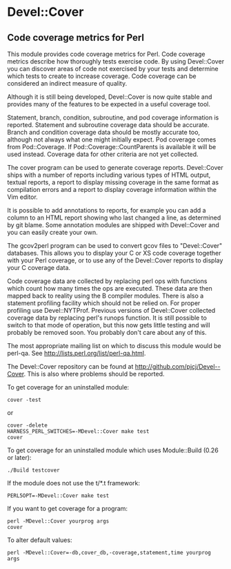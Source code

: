 # Devel::Cover

## Code coverage metrics for Perl

This module provides code coverage metrics for Perl.  Code coverage metrics
describe how thoroughly tests exercise code.  By using Devel::Cover you can
discover areas of code not exercised by your tests and determine which tests to
create to increase coverage.  Code coverage can be considered an indirect
measure of quality.

Although it is still being developed, Devel::Cover is now quite stable and
provides many of the features to be expected in a useful coverage tool.

Statement, branch, condition, subroutine, and pod coverage information is
reported.  Statement and subroutine coverage data should be accurate.  Branch
and condition coverage data should be mostly accurate too, although not always
what one might initially expect.  Pod coverage comes from Pod::Coverage.  If
Pod::Coverage::CountParents is available it will be used instead.  Coverage
data for other criteria are not yet collected.

The cover program can be used to generate coverage reports.  Devel::Cover ships
with a number of reports including various types of HTML output, textual
reports, a report to display missing coverage in the same format as compilation
errors and a report to display coverage information within the Vim editor.

It is possible to add annotations to reports, for example you can add a column
to an HTML report showing who last changed a line, as determined by git blame.
Some annotation modules are shipped with Devel::Cover and you can easily create
your own.

The gcov2perl program can be used to convert gcov files to "Devel::Cover"
databases.  This allows you to display your C or XS code coverage together with
your Perl coverage, or to use any of the Devel::Cover reports to display your C
coverage data.

Code coverage data are collected by replacing perl ops with functions which
count how many times the ops are executed.  These data are then mapped back to
reality using the B compiler modules.  There is also a statement profiling
facility which should not be relied on.  For proper profiling use
Devel::NYTProf.  Previous versions of Devel::Cover collected coverage data by
replacing perl's runops function.  It is still possible to switch to that mode
of operation, but this now gets little testing and will probably be removed
soon.  You probably don't care about any of this.

The most appropriate mailing list on which to discuss this module would be
perl-qa.  See <http://lists.perl.org/list/perl-qa.html>.

The Devel::Cover repository can be found at
<http://github.com/pjcj/Devel--Cover>.  This is also where problems should be
reported.

To get coverage for an uninstalled module:

    cover -test

or

    cover -delete
    HARNESS_PERL_SWITCHES=-MDevel::Cover make test
    cover

To get coverage for an uninstalled module which uses Module::Build (0.26 or
later):

    ./Build testcover

If the module does not use the t/*.t framework:

    PERL5OPT=-MDevel::Cover make test

If you want to get coverage for a program:

    perl -MDevel::Cover yourprog args
    cover

To alter default values:

    perl -MDevel::Cover=-db,cover_db,-coverage,statement,time yourprog args
